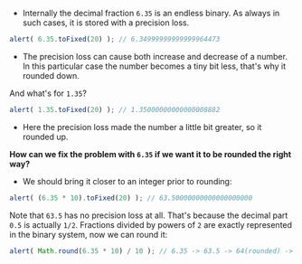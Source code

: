 - Internally the decimal fraction `6.35` is an endless binary. As always in such cases, it is stored with a precision loss.

```js run
alert( 6.35.toFixed(20) ); // 6.34999999999999964473
```

- The precision loss can cause both increase and decrease of a number. In this particular case the number becomes a tiny bit less, that's why it rounded down.

And what's for `1.35`?

```js run
alert( 1.35.toFixed(20) ); // 1.35000000000000008882
```

- Here the precision loss made the number a little bit greater, so it rounded up.

**How can we fix the problem with `6.35` if we want it to be rounded the right way?**

- We should bring it closer to an integer prior to rounding:

```js run
alert( (6.35 * 10).toFixed(20) ); // 63.50000000000000000000
```

Note that `63.5` has no precision loss at all. That's because the decimal part `0.5` is actually `1/2`. Fractions divided by powers of `2` are exactly represented in the binary system, now we can round it:


```js run
alert( Math.round(6.35 * 10) / 10 ); // 6.35 -> 63.5 -> 64(rounded) -> 6.4
```
